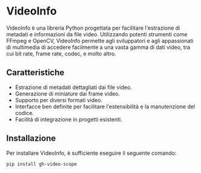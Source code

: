 # VideoInfo

VideoInfo è una libreria Python progettata per facilitare l'estrazione di metadati e informazioni da file video. Utilizzando potenti strumenti come FFmpeg e OpenCV, VideoInfo permette agli sviluppatori e agli appassionati di multimedia di accedere facilmente a una vasta gamma di dati video, tra cui bit rate, frame rate, codec, e molto altro.

## Caratteristiche

- Estrazione di metadati dettagliati dai file video.
- Generazione di miniature dai frame video.
- Supporto per diversi formati video.
- Interfacce ben definite per facilitare l'estensibilità e la manutenzione del codice.
- Facilità di integrazione in progetti esistenti.

## Installazione

Per installare VideoInfo, è sufficiente eseguire il seguente comando:

```bash
pip install gh-video-scope
```